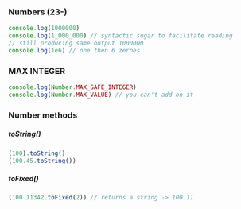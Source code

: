 ### Numbers (23-)

```js
console.log(1000000)
console.log(1_000_000) // syntactic sugar to facilitate reading
// still producing same output 1000000
console.log(1e6) // one then 6 zeroes
```

### MAX INTEGER
```js
console.log(Number.MAX_SAFE_INTEGER)
console.log(Number.MAX_VALUE) // you can't add on it
```

### Number methods

##### toString()
```js
(100).toString()
(100.45.toString())
```
##### toFixed()
```js
(100.11342.toFixed(2)) // returns a string -> 100.11
```
